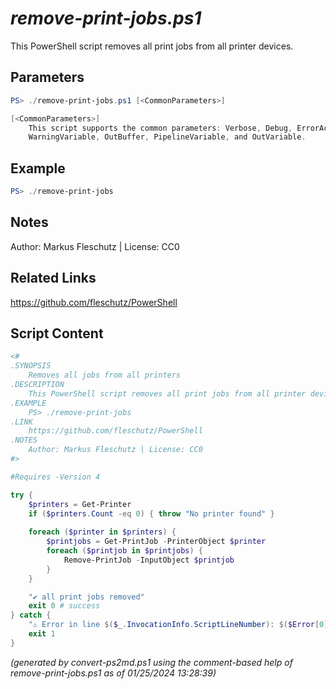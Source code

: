 *remove-print-jobs.ps1*
================

This PowerShell script removes all print jobs from all printer devices.

Parameters
----------
```powershell
PS> ./remove-print-jobs.ps1 [<CommonParameters>]

[<CommonParameters>]
    This script supports the common parameters: Verbose, Debug, ErrorAction, ErrorVariable, WarningAction, 
    WarningVariable, OutBuffer, PipelineVariable, and OutVariable.
```

Example
-------
```powershell
PS> ./remove-print-jobs

```

Notes
-----
Author: Markus Fleschutz | License: CC0

Related Links
-------------
https://github.com/fleschutz/PowerShell

Script Content
--------------
```powershell
<#
.SYNOPSIS
	Removes all jobs from all printers
.DESCRIPTION
	This PowerShell script removes all print jobs from all printer devices.
.EXAMPLE
	PS> ./remove-print-jobs
.LINK
	https://github.com/fleschutz/PowerShell
.NOTES
	Author: Markus Fleschutz | License: CC0
#>

#Requires -Version 4

try {
	$printers = Get-Printer
	if ($printers.Count -eq 0) { throw "No printer found" }
		
	foreach ($printer in $printers) {
		$printjobs = Get-PrintJob -PrinterObject $printer
		foreach ($printjob in $printjobs) {
			Remove-PrintJob -InputObject $printjob
		}
	}

	"✔️ all print jobs removed"
	exit 0 # success
} catch {
	"⚠️ Error in line $($_.InvocationInfo.ScriptLineNumber): $($Error[0])"
	exit 1
}
```

*(generated by convert-ps2md.ps1 using the comment-based help of remove-print-jobs.ps1 as of 01/25/2024 13:28:39)*
